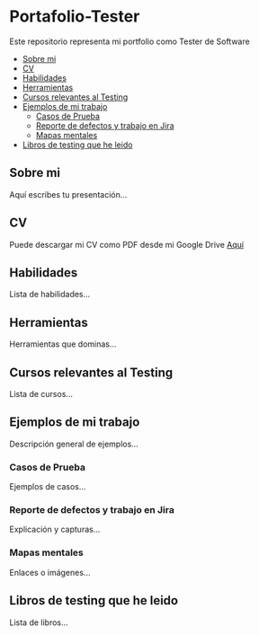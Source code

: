 # Portafolio-Tester
Este repositorio representa mi portfolio como Tester de Software
- [Sobre mi](#sobre-mi)
- [CV](#cv)
- [Habilidades](#habilidades)
- [Herramientas](#herramientas)
- [Cursos relevantes al Testing](#cursos-relevantes-al-testing)
- [Ejemplos de mi trabajo](#ejemplos-de-mi-trabajo)
  - [Casos de Prueba](#casos-de-prueba)
  - [Reporte de defectos y trabajo en Jira](#reporte-de-defectos-y-trabajo-en-jira)
  - [Mapas mentales](#mapas-mentales)
- [Libros de testing que he leido](#libros-de-testing-que-he-leido)

## Sobre mi
Aquí escribes tu presentación...

## CV
Puede descargar mi CV como PDF desde mi Google Drive [Aquí](#libros-de-testing-que-he-leido)


## Habilidades
Lista de habilidades...

## Herramientas
Herramientas que dominas...

## Cursos relevantes al Testing
Lista de cursos...

## Ejemplos de mi trabajo
Descripción general de ejemplos...

### Casos de Prueba
Ejemplos de casos...

### Reporte de defectos y trabajo en Jira
Explicación y capturas...

### Mapas mentales
Enlaces o imágenes...

## Libros de testing que he leido
Lista de libros...
